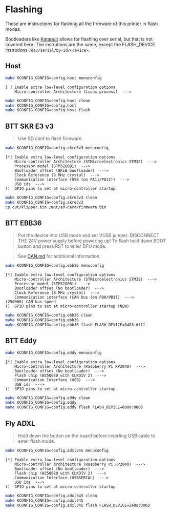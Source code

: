 # Flashing

These are instructions for flashing all the firmware of this printer in flash modes.

Bootloaders like [Katapult](https://github.com/Arksine/katapult) allows for flashing over serial,
but that is not covered here. The instrutions are the same, except the FLASH_DEVICE instrutions
`/dev/serial/by-id/<device>`.

## Host

```bash
make KCONFIG_CONFIG=config.host menuconfig
```

```menuconfig
[ ] Enable extra low-level configuration options
    Micro-controller Architecture (Linux process)  --->
```

```bash
make KCONFIG_CONFIG=config.host clean
make KCONFIG_CONFIG=config.host
make KCONFIG_CONFIG=config.host flash
```

## BTT SKR E3 v3

> Use SD card to flash firmware.

```bash
make KCONFIG_CONFIG=config.skre3v3 menuconfig
```

```menuconfig
[*] Enable extra low-level configuration options
    Micro-controller Architecture (STMicroelectronics STM32)  --->
    Processor model (STM32G0B1)  --->
    Bootloader offset (8KiB bootloader)  --->
    Clock Reference (8 MHz crystal)  --->
    Communication interface (USB (on PA11/PA12))  --->
    USB ids  --->
()  GPIO pins to set at micro-controller startup
```

```bash
make KCONFIG_CONFIG=config.skre3v3 clean
make KCONFIG_CONFIG=config.skre3v3
cp out/klipper.bin /mnt/sd-card/firmware.bin
```

## BTT EBB36

> Put the device into USB mode and set VUSB jumper.
> DISCONNECT THE 24V power supply before powering up!
> To flash hold down BOOT button and press RST to enter DFU mode.

> See [CAN.md](CANBus) for additional information.

```bash
make KCONFIG_CONFIG=config.ebb36 menuconfig
```

```menuconfig
[*] Enable extra low-level configuration options
    Micro-controller Architecture (STMicroelectronics STM32)  --->
    Processor model (STM32G0B1)  --->
    Bootloader offset (No bootloader)  --->
    Clock Reference (8 MHz crystal)  --->
    Communication interface (CAN bus (on PB0/PB1))  --->
(250000) CAN bus speed
()  GPIO pins to set at micro-controller startup (NEW)
```

```bash
make KCONFIG_CONFIG=config.ebb36 clean
make KCONFIG_CONFIG=config.ebb36
make KCONFIG_CONFIG=config.ebb36 flash FLASH_DEVICE=0483:df11
```

## BTT Eddy

```bash
make KCONFIG_CONFIG=config.eddy menuconfig
```

```menuconfig
[*] Enable extra low-level configuration options
    Micro-controller Architecture (Raspberry Pi RP2040)  --->
    Bootloader offset (No bootloader)  --->
    Flash chip (W25Q080 with CLKDIV 2)  --->
    Communication Interface (USB)  --->
    USB ids  --->
()  GPIO pins to set at micro-controller startup
```

```bash
make KCONFIG_CONFIG=config.eddy clean
make KCONFIG_CONFIG=config.eddy
make KCONFIG_CONFIG=config.eddy flash FLASH_DEVICE=0000:0000
```

## Fly ADXL

> Hold down the button on the board before inserting USB cable to enter flash mode.

```bash
make KCONFIG_CONFIG=config.adxl345 menuconfig
```

```menuconfig
[*] Enable extra low-level configuration options
    Micro-controller Architecture (Raspberry Pi RP2040)  --->
    Bootloader offset (No bootloader)  --->
    Flash chip (W25Q080 with CLKDIV 2)  --->
    Communication Interface (USBSERIAL)  --->
    USB ids  --->
()  GPIO pins to set at micro-controller startup
```

```bash
make KCONFIG_CONFIG=config.adxl345 clean
make KCONFIG_CONFIG=config.adxl345
make KCONFIG_CONFIG=config.adxl345 flash FLASH_DEVICE=2e8a:0003
```
